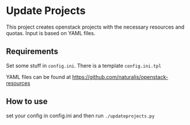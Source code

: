 Update Projects
===============

This project creates openstack projects with the necessary resources and quotas. Input is based on YAML files.

Requirements
------------

Set some stuff in `config.ini`. There is a template `config.ini.tpl`

YAML files can be found at https://github.com/naturalis/openstack-resources


How to use
------------
set your config in config.ini and then run
`./updateprojects.py`
